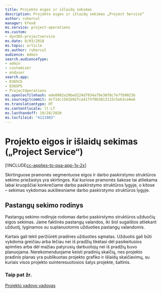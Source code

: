 ```yaml
---
title: Projekto eigos ir išlaidų sekimas
description: Projekto eigos ir išlaidų sekimas „Project Service“
author: ruhercul
manager: kfend
ms.service: project-operations
ms.custom:
- dyn365-projectservice
ms.date: 8/03/2018
ms.topic: article
ms.author: ruhercul
audience: Admin
search.audienceType:
- admin
- customizer
- enduser
search.app:
- D365CE
- D365PS
- ProjectOperations
ms.openlocfilehash: ede8902a29bed224d7934a79e30f8c7e7fb9023b
ms.sourcegitcommit: 4cf1dc1561b92fca4175f0b3813133c5e63ce8e6
ms.translationtype: HT
ms.contentlocale: lt-LT
ms.lasthandoff: 10/28/2020
ms.locfileid: "4121903"
---
```

# <a name="track-project-progress-and-cost-project-service"></a>Projekto eigos ir išlaidų sekimas („Project Service“)

[!INCLUDE[cc-applies-to-psa-app-1x-2x](../includes/cc-applies-to-psa-app-1x-2x.md)]

Skirtinguose pramonės segmentuose eigos ir darbo paskirstymo struktūros sekimo priežastys yra skirtingos. Kai kuriose pramonės šakose tai atliekama labai kruopščiai konkrečiame darbo paskirstymo struktūros lygyje, o kitose – sekimas vykdomas aukštesniame darbo paskirstymo struktūros lygyje.  
  
## <a name="effort-tracking-view"></a>Pastangų sekimo rodinys  
Pastangų sekimo rodinyje rodomas darbo paskirstymo struktūros užduočių eigos sekimas. Jame faktinės pastangų valandos, iki šiol sugaištos atliekant užduotį, lyginamos su suplanuotomis užduoties pastangų valandomis.  
  
Kartais gali tekti peržiūrėti pradines užduoties sąmatas. Užduotis gali būti vykdoma greičiau arba lėčiau nei iš pradžių tikėtasi dėl pasikeitusios apimties arba dėl mažiau patyrusių darbuotojų nei iš pradžių buvo planuojama. Nerekomenduojame keisti pradinių skaičių, nes projekto pradinis planas yra publikuotas projekto grafiko ir išlaidų skaičiavimų, su kuriais visos projekto suinteresuotosios šalys projekte, šaltinis.  
  
### <a name="see-also"></a>Taip pat žr.  
 [Projekto vadovo vadovas](../psa/project-manager-guide.md)
